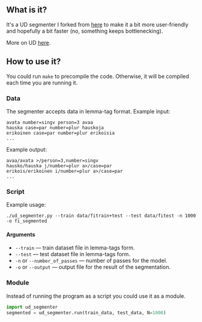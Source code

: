 ## What is it?
It's a UD segmenter I forked from [here](https://github.com/mpsilfve/ud-segmenter)
to make it a bit more user-friendly and hopefully a bit faster (no, something keeps bottlenecking).

More on UD [here](https://universaldependencies.org/).


## How to use it?
You could run `make` to precompile the code. Otherwise, it will be compiled each time you are running it.

### Data
The segmenter accepts data in lemma-tag format. Example input:
```
avata number=singv person=3 avaa
hauska case=par number=plur hauskoja
erikoinen case=par number=plur erikoisia
...
```
Example output:
```
avaa/avata >/person=3,number=singv
hausko/hauska j/number=plur a>/case=par
erikois/erikoinen i/number=plur a>/case=par
...
```

### Script
Example usage:
```
./ud_segmenter.py --train data/fitrain+test --test data/fitest -n 1000 -o fi_segmented
```
#### Arguments
* `--train` — train dataset file in lemma-tags form.
* `--test` — test dataset file in lemma-tags form.
* `-n` or `--number_of_passes` — number of passes for the model.
* `-o` or `--output` — output file for the result of the segmentation.

### Module
Instead of running the program as a script you could use it as a module.  
```python
import ud_segmenter
segmented = ud_segmenter.run(train_data, test_data, N=1000)
```
